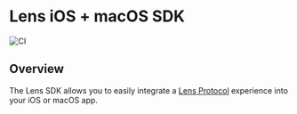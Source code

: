 # Lens iOS + macOS SDK

![CI](https://github.com/kevinwo/lens-ios-sdk/actions/workflows/CI.yml/badge.svg)


## Overview

The Lens SDK allows you to easily integrate a [Lens Protocol](https://www.lens.xyz) experience into your iOS or macOS app.
